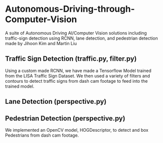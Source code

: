# Autonomous-Driving-through-Computer-Vision
A suite of Autonomous Driving AI/Computer Vision solutions including traffic-sign detection using RCNN, lane detection, and pedestrian detection made by Jihoon Kim and Martin Liu 

## Traffic Sign Detection (traffic.py, filter.py)
Using a custom made RCNN, we have made a Tensorflow Model trained from the LISA Traffic Sign Dataset.
We then used a variety of filters and contours to detect traffic signs from dash cam footage to feed into the trained model.

## Lane Detection (perspective.py)
 

## Pedestrian Detection (perspective.py)
We implemented an OpenCV model, HOGDescriptor, to detect and box Pedestrians from dash cam footage.
